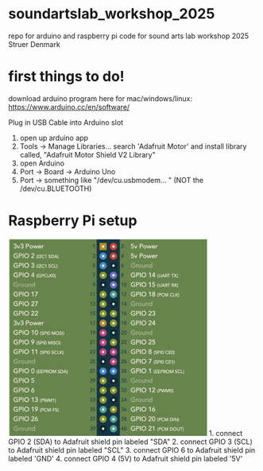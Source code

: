 # soundartslab_workshop_2025
repo for arduino and raspberry pi code for sound arts lab workshop 2025 Struer Denmark


# first things to do! 

download arduino program here for mac/windows/linux: 
https://www.arduino.cc/en/software/

Plug in USB Cable into Arduino slot 

1. open up arduino app
2. Tools -> Manage Libraries... search 'Adafruit Motor' and install library called, "Adafruit Motor Shield V2 Library"
3. open Arduino 
4. Port -> Board -> Arduino Uno 
5. Port -> something like "/dev/cu.usbmodem... " (NOT the /dev/cu.BLUETOOTH)



# Raspberry Pi setup 


<img src="./images/Rpi4_pinout.png" alt="Description" width="400"/>
1. connect GPIO 2 (SDA) to Adafruit shield pin labeled "SDA" 
2. connect GPIO 3 (SCL) to Adafruit shield pin labeled "SCL" 
3. connect GPIO 6 to Adafruit shield pin labeled 'GND' 
4. connect GPIO 4 (5V) to Adafruit shield pin labeled '5V' 


